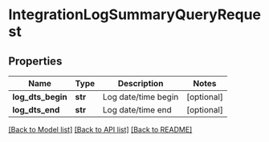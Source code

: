 # IntegrationLogSummaryQueryRequest

## Properties
Name | Type | Description | Notes
------------ | ------------- | ------------- | -------------
**log_dts_begin** | **str** | Log date/time begin | [optional] 
**log_dts_end** | **str** | Log date/time end | [optional] 

[[Back to Model list]](../README.md#documentation-for-models) [[Back to API list]](../README.md#documentation-for-api-endpoints) [[Back to README]](../README.md)



